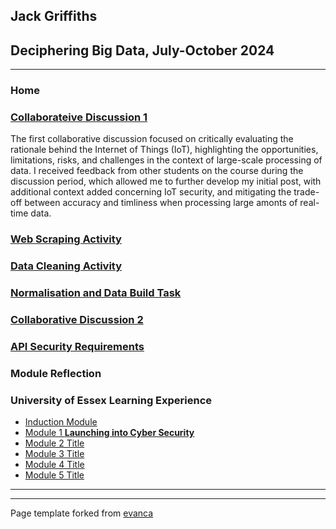 ## Jack Griffiths     
## Deciphering Big Data, July-October 2024

---

### Home

### [Collaborateive Discussion 1](Discussion-Summary-1.pdf)
The first collaborative discussion focused on critically evaluating the rationale behind the Internet of Things (IoT), highlighting the opportunities, limitations, risks, and challenges in the context of large-scale processing of data.
I received feedback from other students on the course during the discussion period, which allowed me to further develop my initial post, with additional context added concerning IoT security, and mitigating the trade-off between accuracy and timliness when processing large amonts of real-time data.

### [Web Scraping Activity](Professional.md)

### [Data Cleaning Activity](Professional.md)

### [Normalisation and Data Build Task](Professional.md)

### [Collaborative Discussion 2](https://github.com/crypto61/eportfolio/blob/master/Personal.md) 

### [API Security Requirements](Professional.md)

### Module Reflection


### University of Essex Learning Experience

*   [Induction Module](https://github.com/crypto61/eportfolio/blob/master/Induction.md)
*   [Module 1 **Launching into Cyber Security**](https://github.com/crypto61/eportfolio/blob/master/LCYS.md)
*   [Module 2 Title](http://example.com/)
*   [Module 3 Title](http://example.com/)
*   [Module 4 Title](http://example.com/)
*   [Module 5 Title](http://example.com/)

---

---

Page template forked from [evanca](https://github.com/evanca/quick-portfolio)
